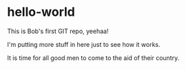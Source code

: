hello-world
===========

This is Bob's first GIT repo, yeehaa!

I'm putting more stuff in here just to see how it works.

It is time for all good men to come to the aid of their country.


